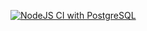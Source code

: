 [![NodeJS CI with PostgreSQL](https://github.com/Zamoku/registration_numbers_webapp/actions/workflows/node.js.yml/badge.svg)](https://github.com/Zamoku/registration_numbers_webapp/actions/workflows/node.js.yml)